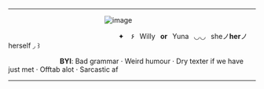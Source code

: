 ***

              ![image](https://github.com/user-attachments/assets/89d93b25-b985-4483-ab97-cebbda3715bf)

        
                ✦ ۶⠀Willy⠀**or**⠀Yuna⠀◡◡⠀sheノ**her**ノherself ◞ ꒱
                      
         **BYI**: Bad grammar ‧ Weird humour ‧ Dry texter if we have just met ‧ Offtab alot ‧ Sarcastic af

***
